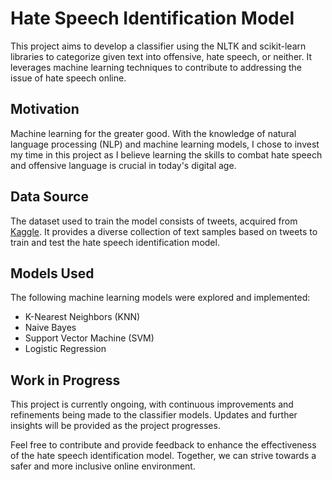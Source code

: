 # Hate Speech Identification Model

This project aims to develop a classifier using the NLTK and scikit-learn libraries to categorize given text into offensive, hate speech, or neither. It leverages machine learning techniques to contribute to addressing the issue of hate speech online.

## Motivation

Machine learning for the greater good. With the knowledge of natural language processing (NLP) and machine learning models, I chose to invest my time in this project as I believe learning the skills to combat hate speech and offensive language is crucial in today's digital age.

## Data Source

The dataset used to train the model consists of tweets, acquired from [Kaggle](https://www.kaggle.com/datasets/mrmorj/hate-speech-and-offensive-language-dataset). It provides a diverse collection of text samples based on tweets to train and test the hate speech identification model.

## Models Used

The following machine learning models were explored and implemented:

- K-Nearest Neighbors (KNN)
- Naive Bayes
- Support Vector Machine (SVM)
- Logistic Regression

## Work in Progress

This project is currently ongoing, with continuous improvements and refinements being made to the classifier models. Updates and further insights will be provided as the project progresses.

Feel free to contribute and provide feedback to enhance the effectiveness of the hate speech identification model. Together, we can strive towards a safer and more inclusive online environment.
